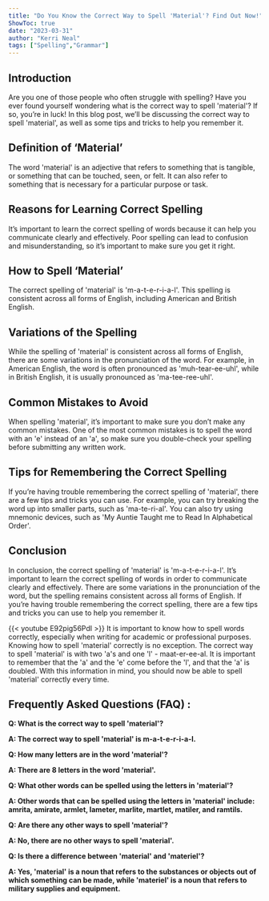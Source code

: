 ```yaml
---
title: "Do You Know the Correct Way to Spell 'Material'? Find Out Now!"
ShowToc: true 
date: "2023-03-31"
author: "Kerri Neal" 
tags: ["Spelling","Grammar"]
---
```

## Introduction
Are you one of those people who often struggle with spelling? Have you ever found yourself wondering what is the correct way to spell 'material'? If so, you’re in luck! In this blog post, we’ll be discussing the correct way to spell 'material', as well as some tips and tricks to help you remember it.

## Definition of ‘Material’
The word 'material' is an adjective that refers to something that is tangible, or something that can be touched, seen, or felt. It can also refer to something that is necessary for a particular purpose or task.

## Reasons for Learning Correct Spelling
It’s important to learn the correct spelling of words because it can help you communicate clearly and effectively. Poor spelling can lead to confusion and misunderstanding, so it’s important to make sure you get it right.

## How to Spell ‘Material’
The correct spelling of 'material' is 'm-a-t-e-r-i-a-l'. This spelling is consistent across all forms of English, including American and British English.

## Variations of the Spelling
While the spelling of 'material' is consistent across all forms of English, there are some variations in the pronunciation of the word. For example, in American English, the word is often pronounced as 'muh-tear-ee-uhl', while in British English, it is usually pronounced as 'ma-tee-ree-uhl'.

## Common Mistakes to Avoid
When spelling 'material', it’s important to make sure you don’t make any common mistakes. One of the most common mistakes is to spell the word with an 'e' instead of an 'a', so make sure you double-check your spelling before submitting any written work.

## Tips for Remembering the Correct Spelling
If you’re having trouble remembering the correct spelling of 'material', there are a few tips and tricks you can use. For example, you can try breaking the word up into smaller parts, such as 'ma-te-ri-al'. You can also try using mnemonic devices, such as 'My Auntie Taught me to Read In Alphabetical Order'.

## Conclusion
In conclusion, the correct spelling of 'material' is 'm-a-t-e-r-i-a-l'. It’s important to learn the correct spelling of words in order to communicate clearly and effectively. There are some variations in the pronunciation of the word, but the spelling remains consistent across all forms of English. If you’re having trouble remembering the correct spelling, there are a few tips and tricks you can use to help you remember it.

{{< youtube E92pig56PdI >}} 
It is important to know how to spell words correctly, especially when writing for academic or professional purposes. Knowing how to spell 'material' correctly is no exception. The correct way to spell 'material' is with two 'a's and one 'l' - maat-er-ee-al. It is important to remember that the 'a' and the 'e' come before the 'l', and that the 'a' is doubled. With this information in mind, you should now be able to spell 'material' correctly every time.

## Frequently Asked Questions (FAQ) :
**Q: What is the correct way to spell 'material'?**

**A: The correct way to spell 'material' is m-a-t-e-r-i-a-l.**

**Q: How many letters are in the word 'material'?**

**A: There are 8 letters in the word 'material'.**

**Q: What other words can be spelled using the letters in 'material'?**

**A: Other words that can be spelled using the letters in 'material' include: amrita, amirate, armlet, lameter, marlite, martlet, matiler, and ramtils.**

**Q: Are there any other ways to spell 'material'?**

**A: No, there are no other ways to spell 'material'.**

**Q: Is there a difference between 'material' and 'materiel'?**

**A: Yes, 'material' is a noun that refers to the substances or objects out of which something can be made, while 'materiel' is a noun that refers to military supplies and equipment.**





